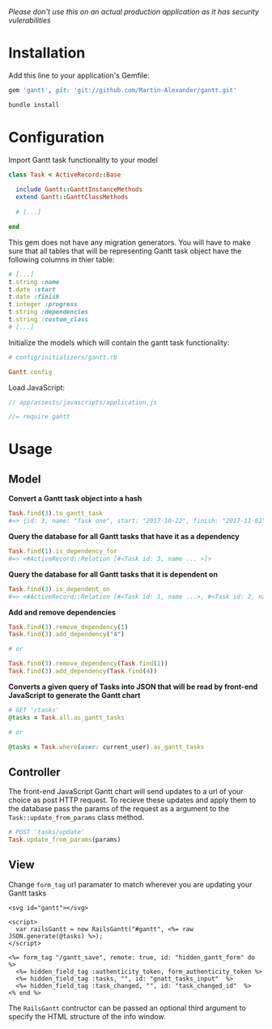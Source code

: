 *Please don't use this on an actual production application as it has security vulerabilities*

# Installation
Add this line to your application's Gemfile:

```ruby
gem 'gantt', git: 'git://github.com/Martin-Alexander/gantt.git'
```

```bash
bundle install
```

# Configuration

Import Gantt task functionality to your model

```ruby
class Task < ActiveRecord::Base
  
  include Gantt::GanttInstanceMethods
  extend Gantt::GanttClassMethods
  
  # [...]

end
```

This gem does not have any migration generators. You will have to make sure that all tables that will be representing Gantt task object have the following columns in thier table:

```ruby
# [...]
t.string :name
t.date :start
t.date :finish
t.integer :progress
t.string :dependencies
t.string :custom_class
# [...]
```

Initialize the models which will contain the gantt task functionality:

```ruby
# config/initializers/gantt.rb

Gantt.config
```

Load JavaScript:

```javascript
// app/assests/javascripts/application.js

//= require gantt
```

# Usage

## Model


**Convert a Gantt task object into a hash**

```ruby
Task.find(3).to_gantt_task 
#=> {id: 3, name: "Task one", start: "2017-10-22", finish: "2017-11-02", progress: "50", dependencies: "1, 2"}
```

**Query the database for all Gantt tasks that have it as a dependency**

```ruby
Task.find(1).is_dependency_for
#=> <#ActiveRecord::Relation [#<Task id: 3, name ... >]>
```

**Query the database for all Gantt tasks that it is dependent on**

```ruby
Task.find(3).is_dependent_on
#=> <#ActiveRecord::Relation [#<Task id: 1, name ...>, #<Task id: 2, name ...>]>
```

**Add and remove dependencies**

```ruby
Task.find(3).remove_dependency(1)
Task.find(3).add_dependency("4")

# or

Task.find(3).remove_dependency(Task.find(1))
Task.find(3).add_dependency(Task.find(4))
```

**Converts a given query of Tasks into JSON that will be read by front-end JavaScript to generate the Gantt chart**

```ruby
# GET '/tasks'
@tasks = Task.all.as_gantt_tasks

# or

@tasks = Task.where(user: current_user).as_gantt_tasks
```

## Controller

The front-end JavaScript Gantt chart will send updates to a url of your choice as post HTTP request. To recieve these updates and apply them to the database pass the params of the request as a argument to the `Task::update_from_params` class method.

```ruby
# POST 'tasks/update'
Task.update_from_params(params)
```

## View

Change `form_tag` url paramater to match wherever you are updating your Gantt tasks

```erb
<svg id="gantt"></svg>

<script>
  var railsGantt = new RailsGantt("#gantt", <%= raw JSON.generate(@tasks) %>);
</script>

<%= form_tag "/gantt_save", remote: true, id: "hidden_gantt_form" do %>
  <%= hidden_field_tag :authenticity_token, form_authenticity_token %>
  <%= hidden_field_tag :tasks, "", id: "gnatt_tasks_input"  %>
  <%= hidden_field_tag :task_changed, "", id: "task_changed_id"  %>
<% end %>
```

The `RailsGantt` contructor can be passed an optional third argument to specify the HTML structure of the info window.
